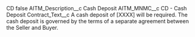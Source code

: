 <?xml version="1.0" encoding="UTF-8"?>
<CustomMetadata xmlns="http://soap.sforce.com/2006/04/metadata" xmlns:xsi="http://www.w3.org/2001/XMLSchema-instance" xmlns:xsd="http://www.w3.org/2001/XMLSchema">
    <label>CD</label>
    <protected>false</protected>
    <values>
        <field>AITM_Description__c</field>
        <value xsi:type="xsd:string">Cash Deposit</value>
    </values>
    <values>
        <field>AITM_MNMC__c</field>
        <value xsi:type="xsd:string">CD - Cash Deposit</value>
    </values>
    <values>
        <field>Contract_Text__c</field>
        <value xsi:type="xsd:string">A cash deposit of [XXXX] will be required. The cash deposit is governed by the terms of a separate agreement between the Seller and Buyer.</value>
    </values>
</CustomMetadata>
